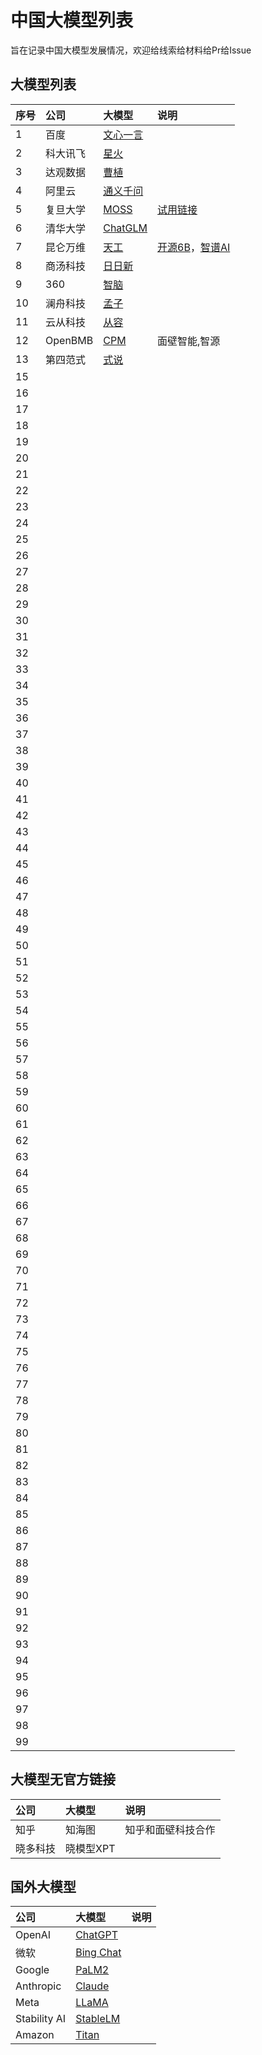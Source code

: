 # 中国大模型列表

旨在记录中国大模型发展情况，欢迎给线索给材料给Pr给Issue


## 大模型列表

|序号|公司|大模型|说明|
|:-|:-|:-|:-|
|1|百度| [文心一言](https://yiyan.baidu.com)| |
|2|科大讯飞| [星火](https://xinghuo.xfyun.cn)| |
|3|达观数据| [曹植](http://www.datagrand.com/products/aigc/)| |
|4|阿里云| [通义千问](https://tongyi.aliyun.com/)| |
|5|复旦大学| [MOSS](https://github.com/OpenLMLab/MOSS)|[试用链接](https://moss.fastnlp.top/)|
|6|清华大学| [ChatGLM](https://chatglm.cn/) | |
|7|昆仑万维 | [天工](https://github.com/SkyWorkAIGC)| [开源6B](https://github.com/THUDM/ChatGLM-6B)，[智谱AI](http://open.bigmodel.ai/) |
|8|商汤科技 | [日日新](https://techday.sensetime.com/list)| |
|9|360| [智脑](https://ai.360.cn/)| |
|10|澜舟科技| [孟子](https://www.langboat.com/portal/mengzi-model) | |
|11|云从科技|[从容](https://www.cloudwalk.com/news/show/id/178)||
|12|OpenBMB|[CPM](https://live.openbmb.org/)|面壁智能,智源|
|13|第四范式|[式说](https://www.4paradigm.com/product/SageGPT.html)||
|15| | | |
|16| | | |
|17| | | |
|18| | | |
|19| | | |
|20| | | |
|21| | | |
|22| | | |
|23| | | |
|24| | | |
|25| | | |
|26| | | |
|27| | | |
|28| | | |
|29| | | |
|30| | | |
|31| | | |
|32| | | |
|33| | | |
|34| | | |
|35| | | |
|36| | | |
|37| | | |
|38| | | |
|39| | | |
|40| | | |
|41| | | |
|42| | | |
|43| | | |
|44| | | |
|45| | | |
|46| | | |
|47| | | |
|48| | | |
|49| | | |
|50| | | |
|51| | | |
|52| | | |
|53| | | |
|54| | | |
|55| | | |
|56| | | |
|57| | | |
|58| | | |
|59| | | |
|60| | | |
|61| | | |
|62| | | |
|63| | | |
|64| | | |
|65| | | |
|66| | | |
|67| | | |
|68| | | |
|69| | | |
|70| | | |
|71| | | |
|72| | | |
|73| | | |
|74| | | |
|75| | | |
|76| | | |
|77| | | |
|78| | | |
|79| | | |
|80| | | |
|81| | | |
|82| | | |
|83| | | |
|84| | | |
|85| | | |
|86| | | |
|87| | | |
|88| | | |
|89| | | |
|90| | | |
|91| | | |
|92| | | |
|93| | | |
|94| | | |
|95| | | |
|96| | | |
|97| | | |
|98| | | |
|99| | | |


## 大模型无官方链接
|公司|大模型|说明|
|:-|:-|:-|
|知乎|知海图|知乎和面壁科技合作|
|晓多科技|晓模型XPT||


## 国外大模型
|公司|大模型|说明|
|:-|:-|:-|
|OpenAI|[ChatGPT](https://chat.openai.com/chat)||
|微软|[Bing Chat](https://bing.com/chat)||
|Google|[PaLM2](https://ai.google/discover/palm2)||
|Anthropic|[Claude](https://www.anthropic.com/index/introducing-claude)||
|Meta|[LLaMA](https://github.com/facebookresearch/llama)||
|Stability AI|[StableLM](https://github.com/Stability-AI/StableLM)||
|Amazon|[Titan](https://aws.amazon.com/cn/bedrock/titan/)|






